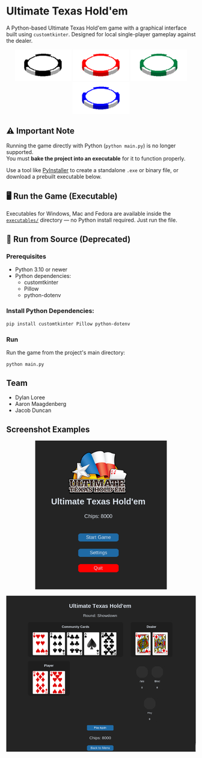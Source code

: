 # Ultimate Texas Hold'em

A Python-based Ultimate Texas Hold'em game with a graphical interface built using `customtkinter`. Designed for local single-player gameplay against the dealer.

<p align="center">
  <img src="assets/chips/black-chip.png" width="150">
  <img src="assets/chips/red-chip.png" width="150">
  <img src="assets/chips/green-chip.png" width="150">
  <img src="assets/chips/blue-chip.png" width="150">
</p>

## ⚠️ Important Note

Running the game directly with Python (`python main.py`) is no longer supported.  
You must **bake the project into an executable** for it to function properly.

Use a tool like [PyInstaller](https://pyinstaller.org/en/stable/) to create a standalone `.exe` or binary file, or download a prebuilt executable below.

## 🖥️ Run the Game (Executable)

Executables for Windows, Mac and Fedora are available inside the [`executables/`](./executables) directory — no Python install required. Just run the file.


## 🐍 Run from Source (Deprecated)
### Prerequisites

- Python 3.10 or newer
- Python dependencies:
  - customtkinter
  - Pillow
  - python-dotenv

### Install Python Dependencies:

```bash
pip install customtkinter Pillow python-dotenv
```

### Run

Run the game from the project's main directory:
```
python main.py
```

## Team
- Dylan Loree
- Aaron Maagdenberg
- Jacob Duncan

## Screenshot Examples

<p align="center">
  <img src="assets/readme/menu.png" width="350">
</p>

<p align="center">
  <img src="assets/readme/gameplay_1.png" width="600">
</p>
